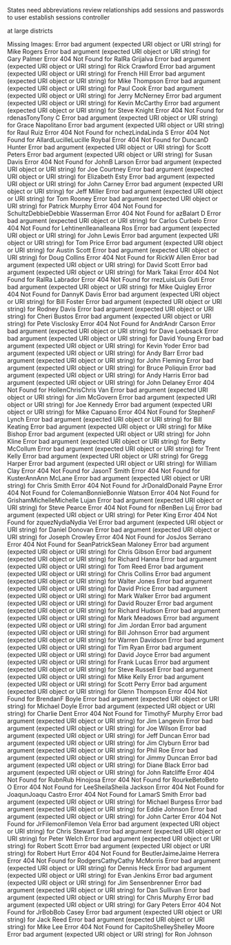 States need abbreviations
review relationships
add sessions and passwords to user
establish sessions controller

at large districts

Missing Images:
Error bad argument (expected URI object or URI string) for Mike Rogers
Error bad argument (expected URI object or URI string) for Gary Palmer
Error 404 Not Found for RalRa Grijalva
Error bad argument (expected URI object or URI string) for Rick Crawford
Error bad argument (expected URI object or URI string) for French Hill
Error bad argument (expected URI object or URI string) for Mike Thompson
Error bad argument (expected URI object or URI string) for Paul Cook
Error bad argument (expected URI object or URI string) for Jerry McNerney
Error bad argument (expected URI object or URI string) for Kevin McCarthy
Error bad argument (expected URI object or URI string) for Steve Knight
Error 404 Not Found for rdenasTonyTony C
Error bad argument (expected URI object or URI string) for Grace Napolitano
Error bad argument (expected URI object or URI string) for Raul Ruiz
Error 404 Not Found for nchezLindaLinda S
Error 404 Not Found for AllardLucilleLucille Roybal
Error 404 Not Found for DuncanD Hunter
Error bad argument (expected URI object or URI string) for Scott Peters
Error bad argument (expected URI object or URI string) for Susan Davis
Error 404 Not Found for JohnB Larson
Error bad argument (expected URI object or URI string) for Joe Courtney
Error bad argument (expected URI object or URI string) for Elizabeth Esty
Error bad argument (expected URI object or URI string) for John Carney
Error bad argument (expected URI object or URI string) for Jeff Miller
Error bad argument (expected URI object or URI string) for Tom Rooney
Error bad argument (expected URI object or URI string) for Patrick Murphy
Error 404 Not Found for SchultzDebbieDebbie Wasserman
Error 404 Not Found for azBalart D
Error bad argument (expected URI object or URI string) for Carlos Curbelo
Error 404 Not Found for LehtinenIleanaIleana Ros
Error bad argument (expected URI object or URI string) for John Lewis
Error bad argument (expected URI object or URI string) for Tom Price
Error bad argument (expected URI object or URI string) for Austin Scott
Error bad argument (expected URI object or URI string) for Doug Collins
Error 404 Not Found for RickW Allen
Error bad argument (expected URI object or URI string) for David Scott
Error bad argument (expected URI object or URI string) for Mark Takai
Error 404 Not Found for RalRa Labrador
Error 404 Not Found for rrezLuisLuis Guti
Error bad argument (expected URI object or URI string) for Mike Quigley
Error 404 Not Found for DannyK Davis
Error bad argument (expected URI object or URI string) for Bill Foster
Error bad argument (expected URI object or URI string) for Rodney Davis
Error bad argument (expected URI object or URI string) for Cheri Bustos
Error bad argument (expected URI object or URI string) for Pete Visclosky
Error 404 Not Found for AndrAndr Carson
Error bad argument (expected URI object or URI string) for Dave Loebsack
Error bad argument (expected URI object or URI string) for David Young
Error bad argument (expected URI object or URI string) for Kevin Yoder
Error bad argument (expected URI object or URI string) for Andy Barr
Error bad argument (expected URI object or URI string) for John Fleming
Error bad argument (expected URI object or URI string) for Bruce Poliquin
Error bad argument (expected URI object or URI string) for Andy Harris
Error bad argument (expected URI object or URI string) for John Delaney
Error 404 Not Found for HollenChrisChris Van
Error bad argument (expected URI object or URI string) for Jim McGovern
Error bad argument (expected URI object or URI string) for Joe Kennedy
Error bad argument (expected URI object or URI string) for Mike Capuano
Error 404 Not Found for StephenF Lynch
Error bad argument (expected URI object or URI string) for Bill Keating
Error bad argument (expected URI object or URI string) for Mike Bishop
Error bad argument (expected URI object or URI string) for John Kline
Error bad argument (expected URI object or URI string) for Betty McCollum
Error bad argument (expected URI object or URI string) for Trent Kelly
Error bad argument (expected URI object or URI string) for Gregg Harper
Error bad argument (expected URI object or URI string) for William Clay
Error 404 Not Found for JasonT Smith
Error 404 Not Found for KusterAnnAnn McLane
Error bad argument (expected URI object or URI string) for Chris Smith
Error 404 Not Found for JrDonaldDonald Payne
Error 404 Not Found for ColemanBonnieBonnie Watson
Error 404 Not Found for GrishamMichelleMichelle Lujan
Error bad argument (expected URI object or URI string) for Steve Pearce
Error 404 Not Found for nBenBen Luj
Error bad argument (expected URI object or URI string) for Peter King
Error 404 Not Found for zquezNydiaNydia Vel
Error bad argument (expected URI object or URI string) for Daniel Donovan
Error bad argument (expected URI object or URI string) for Joseph Crowley
Error 404 Not Found for JosJos Serrano
Error 404 Not Found for SeanPatrickSean Maloney
Error bad argument (expected URI object or URI string) for Chris Gibson
Error bad argument (expected URI object or URI string) for Richard Hanna
Error bad argument (expected URI object or URI string) for Tom Reed
Error bad argument (expected URI object or URI string) for Chris Collins
Error bad argument (expected URI object or URI string) for Walter Jones
Error bad argument (expected URI object or URI string) for David Price
Error bad argument (expected URI object or URI string) for Mark Walker
Error bad argument (expected URI object or URI string) for David Rouzer
Error bad argument (expected URI object or URI string) for Richard Hudson
Error bad argument (expected URI object or URI string) for Mark Meadows
Error bad argument (expected URI object or URI string) for Jim Jordan
Error bad argument (expected URI object or URI string) for Bill Johnson
Error bad argument (expected URI object or URI string) for Warren Davidson
Error bad argument (expected URI object or URI string) for Tim Ryan
Error bad argument (expected URI object or URI string) for David Joyce
Error bad argument (expected URI object or URI string) for Frank Lucas
Error bad argument (expected URI object or URI string) for Steve Russell
Error bad argument (expected URI object or URI string) for Mike Kelly
Error bad argument (expected URI object or URI string) for Scott Perry
Error bad argument (expected URI object or URI string) for Glenn Thompson
Error 404 Not Found for BrendanF Boyle
Error bad argument (expected URI object or URI string) for Michael Doyle
Error bad argument (expected URI object or URI string) for Charlie Dent
Error 404 Not Found for TimothyF Murphy
Error bad argument (expected URI object or URI string) for Jim Langevin
Error bad argument (expected URI object or URI string) for Joe Wilson
Error bad argument (expected URI object or URI string) for Jeff Duncan
Error bad argument (expected URI object or URI string) for Jim Clyburn
Error bad argument (expected URI object or URI string) for Phil Roe
Error bad argument (expected URI object or URI string) for Jimmy Duncan
Error bad argument (expected URI object or URI string) for Diane Black
Error bad argument (expected URI object or URI string) for John Ratcliffe
Error 404 Not Found for RubnRub Hinojosa
Error 404 Not Found for RourkeBetoBeto O
Error 404 Not Found for LeeSheilaSheila Jackson
Error 404 Not Found for JoaqunJoaqu Castro
Error 404 Not Found for LamarS Smith
Error bad argument (expected URI object or URI string) for Michael Burgess
Error bad argument (expected URI object or URI string) for Eddie Johnson
Error bad argument (expected URI object or URI string) for John Carter
Error 404 Not Found for JrFilemonFilemon Vela
Error bad argument (expected URI object or URI string) for Chris Stewart
Error bad argument (expected URI object or URI string) for Peter Welch
Error bad argument (expected URI object or URI string) for Robert Scott
Error bad argument (expected URI object or URI string) for Robert Hurt
Error 404 Not Found for BeutlerJaimeJaime Herrera
Error 404 Not Found for RodgersCathyCathy McMorris
Error bad argument (expected URI object or URI string) for Dennis Heck
Error bad argument (expected URI object or URI string) for Evan Jenkins
Error bad argument (expected URI object or URI string) for Jim Sensenbrenner
Error bad argument (expected URI object or URI string) for Dan Sullivan
Error bad argument (expected URI object or URI string) for Chris Murphy
Error bad argument (expected URI object or URI string) for Gary Peters
Error 404 Not Found for JrBobBob Casey
Error bad argument (expected URI object or URI string) for Jack Reed
Error bad argument (expected URI object or URI string) for Mike Lee
Error 404 Not Found for CapitoShelleyShelley Moore
Error bad argument (expected URI object or URI string) for Ron Johnson